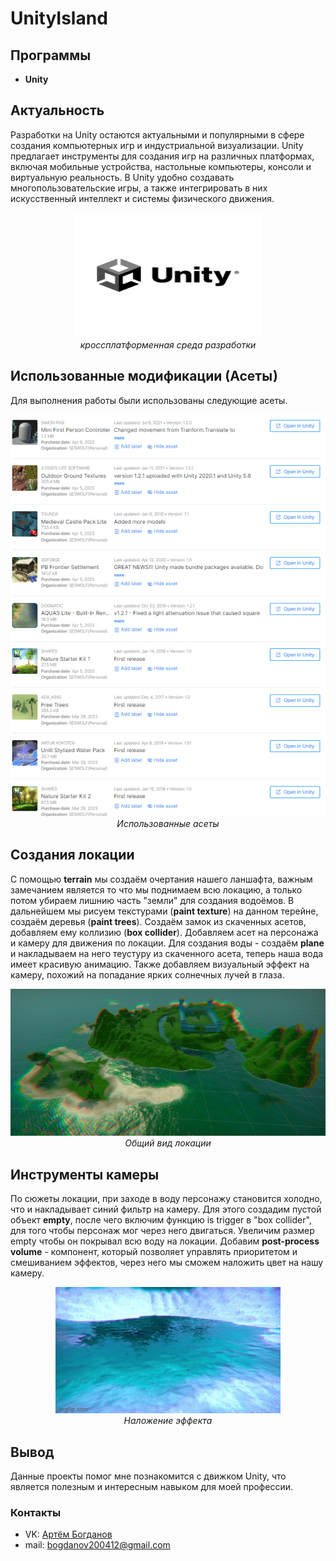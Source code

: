 # UnityIsland

## Программы
- **Unity**
## Актуальность
Разработки на Unity остаются актуальными и популярными в сфере создания компьютерных игр и индустриальной визуализации. Unity предлагает инструменты для создания игр на различных платформах, включая мобильные устройства, настольные компьютеры, консоли и виртуальную реальность. В Unity удобно создавать многопользовательские игры, а также интегрировать в них искусственный интеллект и системы физического движения.
<p align="center">
<img src="https://raw.githubusercontent.com/devicons/devicon/1119b9f84c0290e0f0b38982099a2bd027a48bf1/icons/unity/unity-original-wordmark.svg" width="300" height="200" alt=""><br>
<i>кроссплатформенная среда разработки</i>
</p>  


## Использованные модификации (**Асеты**)

Для выполнения работы были использованы следующие асеты.

<p align="center">
<img src="Elements/UnityMod.png" alt=""><br>
<i>Использованные асеты</i>
</p>

## Создания локации

С помощью **terrain** мы создаём очертания нашего ланшафта, важным замечанием является то что мы поднимаем всю локацию, а только потом убираем лишнию часть "земли" для создания водоёмов. В дальнейшем мы рисуем текстурами (**paint texture**) на данном терейне, создаём деревья (**paint trees**). Создаём замок из скаченных асетов, добавляем ему коллизию (**box collider**). Добавляем асет на персонажа и камеру для движения по локации. Для создания воды - создаём **plane** и накладываем на него теустуру из скаченного асета, теперь наша вода имеет красивую анимацию. Также добавляем визуальный эффект на камеру, похожий на попадание ярких солнечных лучей в глаза.

<p align="center">
<img src="Elements/UnityIsland.png" alt=""><br>
<i>Общий вид локации</i>
</p>

## Инструменты камеры
  
По сюжеты локации, при заходе в воду персонажу становится холодно, что и накладывает синий фильтр на камеру. Для этого создадим пустой объект **empty**, после чего включим функцию is trigger в "box collider", для того чтобы персонаж мог через него двигаться. Увеличим размер empty чтобы он покрывал всю воду на локации. Добавим **post-process volume** -  компонент, который позволяет управлять приоритетом и смешиванием эффектов, через него мы сможем наложить цвет на нашу камеру.
  
<p align="center">
<img src="Elements/UnityGIF.gif" alt=""><br>
<i>Наложение эффекта</i>
</p>
  
## Вывод

Данные проекты помог мне познакомится с движком Unity, что является полезным и интересным навыком для моей профессии.

### Контакты
* VK: <a href="https://vk.com/doobada">Артём Богданов</a>
* mail: bogdanov200412@gmail.com
